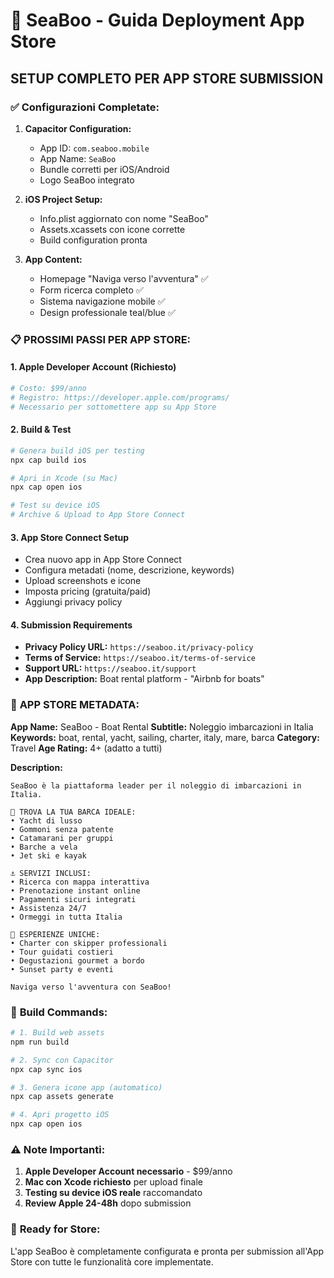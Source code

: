 # 🚀 SeaBoo - Guida Deployment App Store

## **SETUP COMPLETO PER APP STORE SUBMISSION**

### ✅ **Configurazioni Completate:**

1. **Capacitor Configuration:**
   - App ID: `com.seaboo.mobile` 
   - App Name: `SeaBoo`
   - Bundle corretti per iOS/Android
   - Logo SeaBoo integrato

2. **iOS Project Setup:**
   - Info.plist aggiornato con nome "SeaBoo"
   - Assets.xcassets con icone corrette
   - Build configuration pronta

3. **App Content:**
   - Homepage "Naviga verso l'avventura" ✅
   - Form ricerca completo ✅
   - Sistema navigazione mobile ✅
   - Design professionale teal/blue ✅

### 📋 **PROSSIMI PASSI PER APP STORE:**

#### **1. Apple Developer Account** (Richiesto)
```bash
# Costo: $99/anno
# Registro: https://developer.apple.com/programs/
# Necessario per sottomettere app su App Store
```

#### **2. Build & Test**
```bash
# Genera build iOS per testing
npx cap build ios

# Apri in Xcode (su Mac)
npx cap open ios

# Test su device iOS
# Archive & Upload to App Store Connect
```

#### **3. App Store Connect Setup**
- Crea nuovo app in App Store Connect
- Configura metadati (nome, descrizione, keywords)
- Upload screenshots e icone
- Imposta pricing (gratuita/paid)
- Aggiungi privacy policy

#### **4. Submission Requirements**
- **Privacy Policy URL:** `https://seaboo.it/privacy-policy`
- **Terms of Service:** `https://seaboo.it/terms-of-service`
- **Support URL:** `https://seaboo.it/support`
- **App Description:** Boat rental platform - "Airbnb for boats"

### 🎯 **APP STORE METADATA:**

**App Name:** SeaBoo - Boat Rental
**Subtitle:** Noleggio imbarcazioni in Italia
**Keywords:** boat, rental, yacht, sailing, charter, italy, mare, barca
**Category:** Travel
**Age Rating:** 4+ (adatto a tutti)

**Description:**
```
SeaBoo è la piattaforma leader per il noleggio di imbarcazioni in Italia.

🚤 TROVA LA TUA BARCA IDEALE:
• Yacht di lusso
• Gommoni senza patente  
• Catamarani per gruppi
• Barche a vela
• Jet ski e kayak

⚓ SERVIZI INCLUSI:
• Ricerca con mappa interattiva
• Prenotazione instant online
• Pagamenti sicuri integrati
• Assistenza 24/7
• Ormeggi in tutta Italia

🌊 ESPERIENZE UNICHE:
• Charter con skipper professionali
• Tour guidati costieri
• Degustazioni gourmet a bordo
• Sunset party e eventi

Naviga verso l'avventura con SeaBoo!
```

### 🔧 **Build Commands:**
```bash
# 1. Build web assets
npm run build

# 2. Sync con Capacitor
npx cap sync ios

# 3. Genera icone app (automatico)
npx cap assets generate

# 4. Apri progetto iOS
npx cap open ios
```

### ⚠️ **Note Importanti:**

1. **Apple Developer Account necessario** - $99/anno
2. **Mac con Xcode richiesto** per upload finale
3. **Testing su device iOS reale** raccomandato
4. **Review Apple 24-48h** dopo submission

### 📱 **Ready for Store:**
L'app SeaBoo è completamente configurata e pronta per submission all'App Store con tutte le funzionalità core implementate.